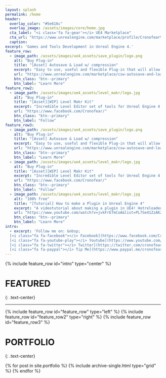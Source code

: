 ```yaml
---
layout: splash
permalink: /home
header:
  overlay_color: "#5e616c"
  overlay_image: /assets/images/core/home.jpg
  cta_label: "<i class='fa fa-gear'></i> UE4 Marketplace"
  cta_url: "https://www.unrealengine.com/marketplace/profile/Cronofear%20Softworks"
  caption:
excerpt: 'Games and Tools Development in Unreal Engine 4.'
feature_row:
  - image_path: /assets/images/ue4_assets/save_plugin/logo.png                           #FEATURED IMAGE 1
    alt: "Buy Plug-in"
    title: "[Asset] Autosave & Load w/ compression"
    excerpt: "Easy to use, useful and flexible Plug-in that will allow you to implement a Save and Load system in your Games. In a breeze!"
    url: "https://www.unrealengine.com/marketplace/csw-autosave-and-load-system-w-compression"
    btn_class: "btn--primary"
    btn_label: "Learn More"
feature_row2:
  - image_path: /assets/images/ue4_assets/level_makr/logo.jpg                            #FEATURED IMAGE 2
    alt: "Buy Plug-in"
    title: "[Asset][WIP] Level Makr Kit"
    excerpt: "Incredible Level Editor set of tools for Unreal Engine 4. Craft your games with the ability to create and share levels!"
    url: "https://www.facebook.com/Cronofear/"
    btn_class: "btn--primary"
    btn_label: "Follow"
feature_row3:
  - image_path: /assets/images/ue4_assets/save_plugin/logo.png                           #FEATURED IMAGE 1
    alt: "Buy Plug-in"
    title: "[Asset] Autosave & Load w/ compression"
    excerpt: "Easy to use, useful and flexible Plug-in that will allow you to implement a Save and Load system in your Games. In a breeze!"
    url: "https://www.unrealengine.com/marketplace/csw-autosave-and-load-system-w-compression"
    btn_class: "btn--primary"
    btn_label: "Learn More"
  - image_path: /assets/images/ue4_assets/level_makr/logo.jpg                            #FEATURED IMAGE 2
    alt: "Buy Plug-in"
    title: "[Asset][WIP] Level Makr Kit"
    excerpt: "Incredible Level Editor set of tools for Unreal Engine 4. Craft your games with the ability to create and share levels!"
    url: "https://www.facebook.com/Cronofear/"
    btn_class: "btn--primary"
    btn_label: "Follow"
  - image_path: /assets/images/ue4_assets/level_makr/logo.jpg                            #FEATURED IMAGE 3
    alt: "100% free"
    title: "[Tutorial] How to make a Plugin in Unreal Engine 4"
    excerpt: "A videotutorial about making a plugin in UE4! Hotreloaded is supported with this method"
    url: "https://www.youtube.com/watch?v=jvkFrETmCoA&list=PL7Se41ZzAKZmvCeW9iBpEuh_hxD7bMqMF"
    btn_class: "btn--primary"
    btn_label: "Learn More"
intro:
  - excerpt: 'Follow me on: &nbsp; 
  [<i class="fa fa-facebook"></i> Facebook](https://www.facebook.com/Cronofear/){: .btn .btn--facebook}
  [<i class="fa fa-youtube-play"></i> Youtube](https://www.youtube.com/channel/UCTE-TAOV8uGyX5ITofi93Ew){: .btn .btn--danger} 
  [<i class="fa fa-twitter"></i> Twitter](https://twitter.com/cronofearSW){: .btn .btn--twitter} 
  [<i class="fa fa-paypal"></i> Tip Me](https://www.paypal.me/cronofear){: .btn .btn--primary}'
---
```

{% include feature_row id="intro" type="center" %}
# FEATURED
{: .text-center}
***
{% include feature_row id="feature_row" type="left" %}
{% include feature_row id="feature_row2" type="right" %}
{% include feature_row id="feature_row3" %}

# PORTFOLIO
{: .text-center}
<div class="grid__wrapper">
  {% for post in site.portfolio %}
    {% include archive-single.html type="grid" %}
  {% endfor %}
</div>